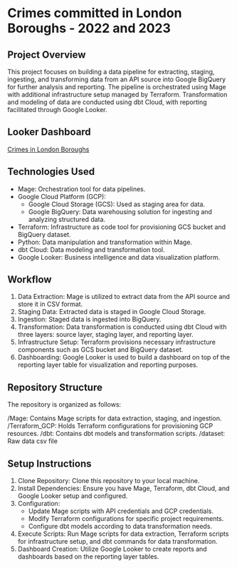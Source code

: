 # Crimes committed in London Boroughs - 2022 and 2023

## Project Overview
This project focuses on building a data pipeline for extracting, staging, ingesting, and transforming data from an API source into Google BigQuery for further analysis and reporting. The pipeline is orchestrated using Mage with additional infrastructure setup managed by Terraform. Transformation and modeling of data are conducted using dbt Cloud, with reporting facilitated through Google Looker.

## Looker Dashboard
[Crimes in London Boroughs](https://lookerstudio.google.com/reporting/7aa8f78a-ff53-4f05-b0e0-38d700ce1ba6)

## Technologies Used
- Mage: Orchestration tool for data pipelines.
- Google Cloud Platform (GCP):
    -  Google Cloud Storage (GCS): Used as staging area for data.
    -  Google BigQuery: Data warehousing solution for ingesting and analyzing structured data.
- Terraform: Infrastructure as code tool for provisioning GCS bucket and BigQuery dataset.
- Python: Data manipulation and transformation within Mage.
- dbt Cloud: Data modeling and transformation tool.
- Google Looker: Business intelligence and data visualization platform.

## Workflow
1. Data Extraction: Mage is utilized to extract data from the API source and store it in CSV format.
2. Staging Data: Extracted data is staged in Google Cloud Storage.
3. Ingestion: Staged data is ingested into BigQuery.
4. Transformation: Data transformation is conducted using dbt Cloud with three layers: source layer, staging layer, and reporting layer.
5. Infrastructure Setup: Terraform provisions necessary infrastructure components such as GCS bucket and BigQuery dataset.
6. Dashboarding: Google Looker is used to build a dashboard on top of the reporting layer table for visualization and reporting purposes.

## Repository Structure
The repository is organized as follows:

/Mage: Contains Mage scripts for data extraction, staging, and ingestion.
/Terraform_GCP: Holds Terraform configurations for provisioning GCP resources.
/dbt: Contains dbt models and transformation scripts.
/dataset: Raw data csv file

## Setup Instructions
1. Clone Repository: Clone this repository to your local machine.
2. Install Dependencies: Ensure you have Mage, Terraform, dbt Cloud, and Google Looker setup and configured.
3. Configuration:
    - Update Mage scripts with API credentials and GCP credentials.
    - Modify Terraform configurations for specific project requirements.
    - Configure dbt models according to data transformation needs.
4. Execute Scripts: Run Mage scripts for data extraction, Terraform scripts for infrastructure setup, and dbt commands for data transformation.
5. Dashboard Creation: Utilize Google Looker to create reports and dashboards based on the reporting layer tables.
